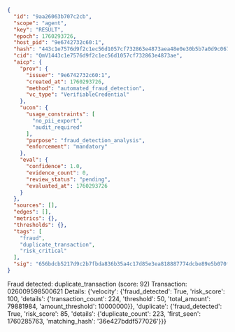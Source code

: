 ```json
{
  "id": "9aa26063b707c2cb",
  "scope": "agent",
  "key": "RESULT",
  "epoch": 1760293726,
  "host_pid": "9e6742732c60:1",
  "hash": "443c1e7576d9f2c1ec56d1057cf732863e4873aea48e0e30b5b7a0d9c067caaa",
  "cid": "QmV1443c1e7576d9f2c1ec56d1057cf732863e4873ae",
  "aicp": {
    "prov": {
      "issuer": "9e6742732c60:1",
      "created_at": 1760293726,
      "method": "automated_fraud_detection",
      "vc_type": "VerifiableCredential"
    },
    "ucon": {
      "usage_constraints": [
        "no_pii_export",
        "audit_required"
      ],
      "purpose": "fraud_detection_analysis",
      "enforcement": "mandatory"
    },
    "eval": {
      "confidence": 1.0,
      "evidence_count": 0,
      "review_status": "pending",
      "evaluated_at": 1760293726
    }
  },
  "sources": [],
  "edges": [],
  "metrics": {},
  "thresholds": {},
  "tags": [
    "fraud",
    "duplicate_transaction",
    "risk_critical"
  ],
  "sig": "656bdcb5217d9c2b7fbda836b35a4c17d85e3ea818887774dcbe89e5b070fcd1"
}
```

Fraud detected: duplicate_transaction (score: 92)
Transaction: 026009598500621
Details: {'velocity': {'fraud_detected': True, 'risk_score': 100, 'details': {'transaction_count': 224, 'threshold': 50, 'total_amount': 79881984, 'amount_threshold': 10000000}}, 'duplicate': {'fraud_detected': True, 'risk_score': 85, 'details': {'duplicate_count': 223, 'first_seen': 1760285763, 'matching_hash': '36e427bddf577026'}}}